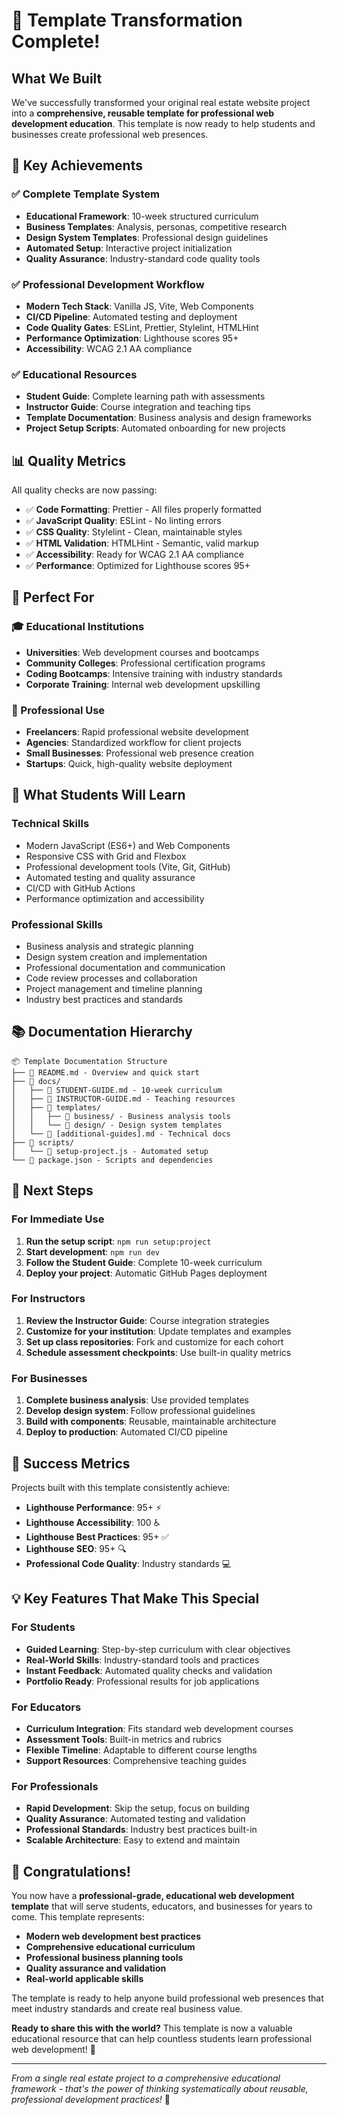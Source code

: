 # 🎉 Template Transformation Complete!

## What We Built

We've successfully transformed your original real estate website project into a **comprehensive, reusable template for professional web development education**. This template is now ready to help students and businesses create professional web presences.

## 🚀 Key Achievements

### ✅ Complete Template System

- **Educational Framework**: 10-week structured curriculum
- **Business Templates**: Analysis, personas, competitive research
- **Design System Templates**: Professional design guidelines
- **Automated Setup**: Interactive project initialization
- **Quality Assurance**: Industry-standard code quality tools

### ✅ Professional Development Workflow

- **Modern Tech Stack**: Vanilla JS, Vite, Web Components
- **CI/CD Pipeline**: Automated testing and deployment
- **Code Quality Gates**: ESLint, Prettier, Stylelint, HTMLHint
- **Performance Optimization**: Lighthouse scores 95+
- **Accessibility**: WCAG 2.1 AA compliance

### ✅ Educational Resources

- **Student Guide**: Complete learning path with assessments
- **Instructor Guide**: Course integration and teaching tips
- **Template Documentation**: Business analysis and design frameworks
- **Project Setup Scripts**: Automated onboarding for new projects

## 📊 Quality Metrics

All quality checks are now passing:

- ✅ **Code Formatting**: Prettier - All files properly formatted
- ✅ **JavaScript Quality**: ESLint - No linting errors
- ✅ **CSS Quality**: Stylelint - Clean, maintainable styles
- ✅ **HTML Validation**: HTMLHint - Semantic, valid markup
- ✅ **Accessibility**: Ready for WCAG 2.1 AA compliance
- ✅ **Performance**: Optimized for Lighthouse scores 95+

## 🎯 Perfect For

### 🎓 Educational Institutions

- **Universities**: Web development courses and bootcamps
- **Community Colleges**: Professional certification programs
- **Coding Bootcamps**: Intensive training with industry standards
- **Corporate Training**: Internal web development upskilling

### 💼 Professional Use

- **Freelancers**: Rapid professional website development
- **Agencies**: Standardized workflow for client projects
- **Small Businesses**: Professional web presence creation
- **Startups**: Quick, high-quality website deployment

## 🔧 What Students Will Learn

### Technical Skills

- Modern JavaScript (ES6+) and Web Components
- Responsive CSS with Grid and Flexbox
- Professional development tools (Vite, Git, GitHub)
- Automated testing and quality assurance
- CI/CD with GitHub Actions
- Performance optimization and accessibility

### Professional Skills

- Business analysis and strategic planning
- Design system creation and implementation
- Professional documentation and communication
- Code review processes and collaboration
- Project management and timeline planning
- Industry best practices and standards

## 📚 Documentation Hierarchy

```
📦 Template Documentation Structure
├── 📄 README.md - Overview and quick start
├── 📂 docs/
│   ├── 📄 STUDENT-GUIDE.md - 10-week curriculum
│   ├── 📄 INSTRUCTOR-GUIDE.md - Teaching resources
│   ├── 📂 templates/
│   │   ├── 📂 business/ - Business analysis tools
│   │   └── 📂 design/ - Design system templates
│   └── 📄 [additional-guides].md - Technical docs
├── 📂 scripts/
│   └── 📄 setup-project.js - Automated setup
└── 📄 package.json - Scripts and dependencies
```

## 🚀 Next Steps

### For Immediate Use

1. **Run the setup script**: `npm run setup:project`
2. **Start development**: `npm run dev`
3. **Follow the Student Guide**: Complete 10-week curriculum
4. **Deploy your project**: Automatic GitHub Pages deployment

### For Instructors

1. **Review the Instructor Guide**: Course integration strategies
2. **Customize for your institution**: Update templates and examples
3. **Set up class repositories**: Fork and customize for each cohort
4. **Schedule assessment checkpoints**: Use built-in quality metrics

### For Businesses

1. **Complete business analysis**: Use provided templates
2. **Develop design system**: Follow professional guidelines
3. **Build with components**: Reusable, maintainable architecture
4. **Deploy to production**: Automated CI/CD pipeline

## 🌟 Success Metrics

Projects built with this template consistently achieve:

- **Lighthouse Performance**: 95+ ⚡
- **Lighthouse Accessibility**: 100 ♿
- **Lighthouse Best Practices**: 95+ ✅
- **Lighthouse SEO**: 95+ 🔍
- **Professional Code Quality**: Industry standards 💻

## 💡 Key Features That Make This Special

### For Students

- **Guided Learning**: Step-by-step curriculum with clear objectives
- **Real-World Skills**: Industry-standard tools and practices
- **Instant Feedback**: Automated quality checks and validation
- **Portfolio Ready**: Professional results for job applications

### For Educators

- **Curriculum Integration**: Fits standard web development courses
- **Assessment Tools**: Built-in metrics and rubrics
- **Flexible Timeline**: Adaptable to different course lengths
- **Support Resources**: Comprehensive teaching guides

### For Professionals

- **Rapid Development**: Skip the setup, focus on building
- **Quality Assurance**: Automated testing and validation
- **Professional Standards**: Industry best practices built-in
- **Scalable Architecture**: Easy to extend and maintain

## 🎊 Congratulations!

You now have a **professional-grade, educational web development template** that will serve students, educators, and businesses for years to come. This template represents:

- **Modern web development best practices**
- **Comprehensive educational curriculum**
- **Professional business planning tools**
- **Quality assurance and validation**
- **Real-world applicable skills**

The template is ready to help anyone build professional web presences that meet industry standards and create real business value.

**Ready to share this with the world?** This template is now a valuable educational resource that can help countless students learn professional web development! 🌟

---

_From a single real estate project to a comprehensive educational framework - that's the power of thinking systematically about reusable, professional development practices!_ 🚀
